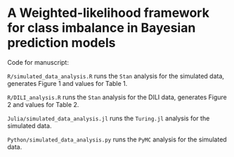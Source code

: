 # A Weighted-likelihood framework for class imbalance in Bayesian prediction models

Code for manuscript:

`R/simulated_data_analysis.R` runs the `Stan` analysis for the simulated data, generates Figure 1 and values for Table 1.

`R/DILI_analysis.R` runs the `Stan` analysis for the DILI data, generates Figure 2 and values for Table 2.

`Julia/simulated_data_analysis.jl` runs the `Turing.jl` analysis for the simulated data.

`Python/simulated_data_analysis.py` runs the `PyMC` analysis for the simulated data.
